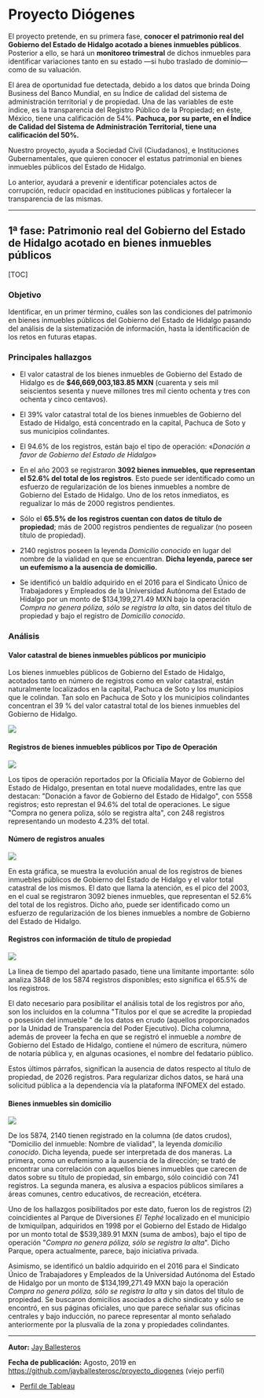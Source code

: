 # Proyecto Diógenes

El proyecto pretende, en su primera fase, **conocer el patrimonio real del Gobierno del Estado de Hidalgo acotado a bienes inmuebles públicos**. Posterior a ello, se hará un **monitoreo trimestral** de dichos inmuebles para identificar variaciones tanto en su estado —si hubo traslado de dominio— como de su valuación.

El área de oportunidad fue detectada, debido a los datos que brinda Doing Business del Banco Mundial, en su Índice de calidad del sistema de administración territorial y de propiedad. Una de las variables de este índice, es la transparencia del Registro Público de la Propiedad; en éste, México, tiene una calificación de 54%. **Pachuca, por su parte, en el Índice de Calidad del Sistema de Administración Territorial, tiene una calificación del 50%.**

Nuestro proyecto, ayuda a Sociedad Civil (Ciudadanos), e Instituciones Gubernamentales, que quieren conocer el estatus patrimonial en bienes inmuebles públicos del Estado de Hidalgo.

Lo anterior, ayudará a prevenir e identificar potenciales actos de corrupción, reducir opacidad en instituciones públicas y fortalecer la transparencia de las mismas.

------

## 1ª fase: Patrimonio real del Gobierno del Estado de Hidalgo acotado en bienes inmuebles públicos

[TOC]

### Objetivo

Identificar, en un primer término, cuáles son las condiciones del patrimonio en bienes inmuebles públicos del Gobierno del Estado de Hidalgo pasando del análisis de la sistematización de información, hasta la identificación de los retos en futuras etapas.

### Principales hallazgos 

- El valor catastral de los bienes inmuebles de Gobierno del Estado de Hidalgo es de **$46,669,003,183.85 MXN** (cuarenta y seis mil seiscientos sesenta y nueve millones tres mil ciento ochenta y tres con ochenta y cinco centavos).

- El 39% valor catastral total de los bienes inmuebles de Gobierno del Estado de Hidalgo, está concentrado en la capital, Pachuca de Soto y sus municipios colindantes.

- El 94.6% de los registros, están bajo el tipo de operación: «*Donación a favor de Gobierno del Estado de Hidalgo*»

- En el año 2003 se registraron **3092 bienes inmuebles, que representan el 52.6% del total de los registros**. Esto puede ser identificado como un esfuerzo de regularización de los bienes inmuebles a nombre de Gobierno del Estado de Hidalgo. Uno de los retos inmediatos, es regualizar lo más de 2000 registros pendientes.

- Sólo el **65.5% de los registros cuentan con datos de título de propiedad**; más de 2000 registros pendientes de regualizar (no poseen título de propiedad).

- 2140 registros poseen la leyenda *Domicilio conocido* en lugar del nombre de la vialidad en que se encuentran. **Dicha leyenda, parece ser un eufemismo a la ausencia de domicilio.** 

- Se identificó un baldío adquirido en el 2016 para el Sindicato Único de Trabajadores y Empleados de la Universidad Autónoma del Estado de Hidalgo por un monto de $134,199,271.49 MXN  bajo la operación *Compra no genera póliza, sólo se registra la alta*, sin datos del título de propiedad y bajo el registro de *Domicilio conocido*. 

  

### Análisis

#### Valor catastral de bienes inmuebles públicos por municipio

Los bienes inmuebles públicos de Gobierno del Estado de Hidalgo, acotados tanto en número de registros como en valor catastral, están naturalmente localizados en la capital, Pachuca de Soto y los municipios que le colindan. Tan solo en Pachuca de Soto y los municipios colindantes concentran el 39 % del valor catastral total de los bienes inmuebles del Gobierno de Hidalgo. 

<div class='tableauPlaceholder' id='viz1567376323138' style='position: relative'><noscript><a href='#'><img alt=' ' src='https:&#47;&#47;public.tableau.com&#47;static&#47;images&#47;Bi&#47;Bienesinmueblespblicos-Hidalgo&#47;Valorcatastraldebienesinmueblespblicospormunicipio&#47;1_rss.png' style='border: none' /></a></noscript><object class='tableauViz'  style='display:none;'><param name='host_url' value='https%3A%2F%2Fpublic.tableau.com%2F' /> <param name='embed_code_version' value='3' /> <param name='site_root' value='' /><param name='name' value='Bienesinmueblespblicos-Hidalgo&#47;Valorcatastraldebienesinmueblespblicospormunicipio' /><param name='tabs' value='yes' /><param name='toolbar' value='yes' /><param name='static_image' value='https:&#47;&#47;public.tableau.com&#47;static&#47;images&#47;Bi&#47;Bienesinmueblespblicos-Hidalgo&#47;Valorcatastraldebienesinmueblespblicospormunicipio&#47;1.png' /> <param name='animate_transition' value='yes' /><param name='display_static_image' value='yes' /><param name='display_spinner' value='yes' /><param name='display_overlay' value='yes' /><param name='display_count' value='yes' /><param name='filter' value='publish=yes' /></object></div>



#### Registros de bienes inmuebles públicos por Tipo de Operación

<div class='tableauPlaceholder' id='viz1567379878072' style='position: relative'><noscript><a href='#'><img alt=' ' src='https:&#47;&#47;public.tableau.com&#47;static&#47;images&#47;Bi&#47;Bienesinmueblespblicos-Hidalgo&#47;NderegistrosporOperacindeOrigen&#47;1_rss.png' style='border: none' /></a></noscript><object class='tableauViz'  style='display:none;'><param name='host_url' value='https%3A%2F%2Fpublic.tableau.com%2F' /> <param name='embed_code_version' value='3' /> <param name='site_root' value='' /><param name='name' value='Bienesinmueblespblicos-Hidalgo&#47;NderegistrosporOperacindeOrigen' /><param name='tabs' value='yes' /><param name='toolbar' value='yes' /><param name='static_image' value='https:&#47;&#47;public.tableau.com&#47;static&#47;images&#47;Bi&#47;Bienesinmueblespblicos-Hidalgo&#47;NderegistrosporOperacindeOrigen&#47;1.png' /> <param name='animate_transition' value='yes' /><param name='display_static_image' value='yes' /><param name='display_spinner' value='yes' /><param name='display_overlay' value='yes' /><param name='display_count' value='yes' /></object></div>

Los tipos de operación reportados por la Oficialía Mayor de Gobierno del Estado de Hidalgo, presentan en  total nueve modalidades, entre las que destacan: "Donación a favor de Gobierno del Estado de Hidalgo", con 5558 registros; esto represtan el 94.6% del total de operaciones. Le sigue "Compra no genera poliza, sólo se registra alta", con 248 registros representando un modesto 4.23% del total.

#### Número de registros anuales

<div class='tableauPlaceholder' id='viz1567380000313' style='position: relative'><noscript><a href='#'><img alt=' ' src='https:&#47;&#47;public.tableau.com&#47;static&#47;images&#47;Bi&#47;Bienesinmueblespblicos-Hidalgo&#47;Nmeroderegistrosyvalorcatastralporao&#47;1_rss.png' style='border: none' /></a></noscript><object class='tableauViz'  style='display:none;'><param name='host_url' value='https%3A%2F%2Fpublic.tableau.com%2F' /> <param name='embed_code_version' value='3' /> <param name='site_root' value='' /><param name='name' value='Bienesinmueblespblicos-Hidalgo&#47;Nmeroderegistrosyvalorcatastralporao' /><param name='tabs' value='yes' /><param name='toolbar' value='yes' /><param name='static_image' value='https:&#47;&#47;public.tableau.com&#47;static&#47;images&#47;Bi&#47;Bienesinmueblespblicos-Hidalgo&#47;Nmeroderegistrosyvalorcatastralporao&#47;1.png' /> <param name='animate_transition' value='yes' /><param name='display_static_image' value='yes' /><param name='display_spinner' value='yes' /><param name='display_overlay' value='yes' /><param name='display_count' value='yes' /></object></div>

En esta gráfica, se muestra la evolución anual de los registros de bienes inmuebles públicos de Gobierno del Estado de Hidalgo y el valor total catastral de los mismos. El dato que llama la atención, es el pico del 2003, en el cual se registraron 3092 bienes inmuebles, que representan el 52.6% del total de los registros. Dicho año, puede ser identificado como un esfuerzo de regularización de los bienes inmuebles a nombre de Gobierno del Estado de Hidalgo. 



#### Registros con información de título de propiedad

<div class='tableauPlaceholder' id='viz1567381379718' style='position: relative'><noscript><a href='#'><img alt=' ' src='https:&#47;&#47;public.tableau.com&#47;static&#47;images&#47;Bi&#47;Bienesinmueblespblicos-Hidalgo&#47;Registrosconinformacindettulodepropiedad&#47;1_rss.png' style='border: none' /></a></noscript><object class='tableauViz'  style='display:none;'><param name='host_url' value='https%3A%2F%2Fpublic.tableau.com%2F' /> <param name='embed_code_version' value='3' /> <param name='site_root' value='' /><param name='name' value='Bienesinmueblespblicos-Hidalgo&#47;Registrosconinformacindettulodepropiedad' /><param name='tabs' value='yes' /><param name='toolbar' value='yes' /><param name='static_image' value='https:&#47;&#47;public.tableau.com&#47;static&#47;images&#47;Bi&#47;Bienesinmueblespblicos-Hidalgo&#47;Registrosconinformacindettulodepropiedad&#47;1.png' /> <param name='animate_transition' value='yes' /><param name='display_static_image' value='yes' /><param name='display_spinner' value='yes' /><param name='display_overlay' value='yes' /><param name='display_count' value='yes' /><param name='filter' value='publish=yes' /></object></div> 

La linea de tiempo del apartado pasado, tiene una limitante importante: sólo analiza 3848 de los 5874 registros disponibles; esto significa el 65.5% de los registros.

 El dato necesario para posibilitar el análisis total de los registros por año, son los incluidos en la columna "Títulos por el que se acredite la propiedad o posesión del inmueble " de los datos en crudo (aquellos proporcionados por la Unidad de Transparencia del Poder Ejecutivo). Dicha columna, además de proveer la fecha en que se registró el inmueble a *nombre* de Gobierno del Estado de Hidalgo, contiene el número de escritura, número de notaría pública y, en algunas ocasiones, el nombre del fedatario público.

Estos últimos párrafos, significan la ausencia de datos respecto al título de propiedad, de 2026 registros. Para regularizar dichos datos, se hará una solicitud pública a la dependencia vía la plataforma INFOMEX del estado. 

#### Bienes inmuebles sin domicilio

<div class='tableauPlaceholder' id='viz1567383176290' style='position: relative'><noscript><a href='#'><img alt=' ' src='https:&#47;&#47;public.tableau.com&#47;static&#47;images&#47;Bi&#47;Bienesinmueblespblicos-Hidalgo&#47;Bienesinmueblessindomicilio&#47;1_rss.png' style='border: none' /></a></noscript><object class='tableauViz'  style='display:none;'><param name='host_url' value='https%3A%2F%2Fpublic.tableau.com%2F' /> <param name='embed_code_version' value='3' /> <param name='site_root' value='' /><param name='name' value='Bienesinmueblespblicos-Hidalgo&#47;Bienesinmueblessindomicilio' /><param name='tabs' value='yes' /><param name='toolbar' value='yes' /><param name='static_image' value='https:&#47;&#47;public.tableau.com&#47;static&#47;images&#47;Bi&#47;Bienesinmueblespblicos-Hidalgo&#47;Bienesinmueblessindomicilio&#47;1.png' /> <param name='animate_transition' value='yes' /><param name='display_static_image' value='yes' /><param name='display_spinner' value='yes' /><param name='display_overlay' value='yes' /><param name='display_count' value='yes' /><param name='filter' value='publish=yes' /></object></div>                

De los 5874, 2140 tienen registrado en la columna (de datos crudos), "Domicilio del inmueble: Nombre de vialidad", la leyenda *domicilio conocido*. Dicha leyenda, puede ser interpretada de dos maneras. La primera, como un eufemismo a la ausencia de la dirección; se trató de encontrar una correlación con aquellos bienes inmuebles que carecen de datos sobre su título de propiedad, sin embargo, sólo coincidió con 741 registros. La segunda manera, es alusiva a espacios públicos similares a áreas comunes, centro educativos, de recreación, etcétera.  

Uno de los hallazgos posibilitados por este dato, fueron los de registros (2) coincidientes al Parque de Diversiones *El Tephé* localizado en el municipio de Ixmiquilpan, adquiridos en 1998 por el Gobierno del Estado de Hidalgo por un monto total de $539,389.91 MXN (suma de ambos), bajo el tipo de operación "*Compra no genera póliza, sólo se registra la alta*". Dicho Parque, opera actualmente, parece, bajo iniciativa privada. 

Asimismo, se identificó un baldío adquirido en el 2016 para el Sindicato Único de Trabajadores y Empleados de la Universidad Autónoma del Estado de Hidalgo por un monto de $134,199,271.49 MXN  bajo la operación *Compra no genera póliza, sólo se registra la alta* y sin datos del título de propiedad. Se buscaron domicilios asociados a dicho sindicato y sólo se encontró, en sus páginas oficiales, uno que parece señalar sus oficinas centrales y bajo inducción, no parece representar al monto señalado anteriormente por la plusvalía de la zona y propiedades colindantes.  


-----
**Autor:** [Jay Ballesteros](https://twitter.com/jballesterosc_)

**Fecha de publicación:** Agosto, 2019 en https://github.com/jayballesterosc/proyecto_diogenes (viejo perfil)

- [Perfil de Tableau](https://public.tableau.com/profile/jay.ballesteros#!/)

